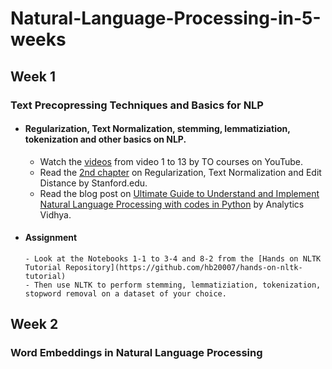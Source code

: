 # Natural-Language-Processing-in-5-weeks

## Week 1
### Text Precopressing Techniques and Basics for NLP
- #### Regularization, Text Normalization, stemming, lemmatiziation, tokenization and other basics on NLP.
   - Watch the [videos](https://www.youtube.com/watch?v=hyT-BzLyVdU&list=PLDcmCgguL9rxTEz1Rsy6x5NhlBjI8z3Gz) from video 1 to 13 by
TO courses on YouTube.
   - Read the [2nd chapter](https://web.stanford.edu/~jurafsky/slp3/) on Regularization, Text Normalization and Edit Distance by
Stanford.edu.
   - Read the blog post on [Ultimate Guide to Understand and Implement Natural Language Processing with codes in Python](https://www.analyticsvidhya.com/blog/2017/01/ultimate-guide-to-understand-implement-natural-language-processing-codes-in-python/) by
Analytics Vidhya.

 - #### Assignment
       - Look at the Notebooks 1-1 to 3-4 and 8-2 from the [Hands on NLTK Tutorial Repository](https://github.com/hb20007/hands-on-nltk-tutorial)
       - Then use NLTK to perform stemming, lemmatiziation, tokenization, stopword removal on a dataset of your choice.
       
       
## Week 2
###  Word Embeddings in Natural Language Processing


